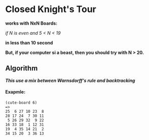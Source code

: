 # Closed Knight's Tour

**works with NxN Boards:**

*if N is even and 5 < N < 19*

**in less than 10 second**

__****But, if your computer si a beast,
then you should try with N > 20.****__

## Algorithm
__***This use a mix between Warnsdorff's rule and backtracking***__

#### Exapmle:
```
(cute-board 6)
=>
25  6 27 10 23  8
28 17 24  7 30 11
 5 26 29 32  9 22
16 33 18  1 12 31
19  4 35 14 21  2
34 15 20  3 36 13
```